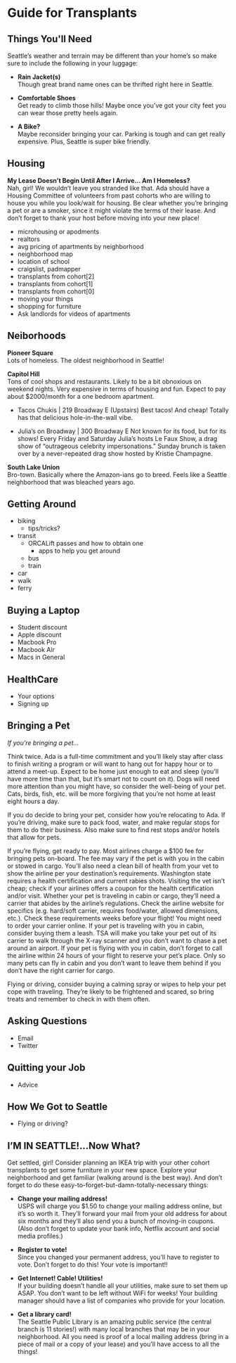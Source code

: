 Guide for Transplants
=====================


Things You'll Need
------------------
Seattle’s weather and terrain may be different than your home’s so make sure to include the following in your luggage:

- **Rain Jacket(s)**  
  Though great brand name ones can be thrifted right here in Seattle.

- **Comfortable Shoes**  
  Get ready to climb those hills! Maybe once you’ve got your city feet you can wear those pretty heels again.

- **A Bike?**  
  Maybe reconsider bringing your car. Parking is tough and can get really expensive. Plus, Seattle is super bike friendly.


Housing
-------
**My Lease Doesn’t Begin Until After I Arrive… Am I Homeless?**  
Nah, girl! We wouldn’t leave you stranded like that. Ada should have a Housing Committee of volunteers from past cohorts who are willing to house you while you look/wait for housing. Be clear whether you’re bringing a pet or are a smoker, since it might violate the terms of their lease. And don’t forget to thank your host before moving into your new place!

- microhousing or apodments
- realtors
- avg pricing of apartments by neighborhood
- neighborhood map
- location of school
- craigslist, padmapper
- transplants from cohort[2]
- transplants from cohort[1]
- transplants from cohort[0]
- moving your things
- shopping for furniture
- Ask landlords for videos of apartments


Neiborhoods
-----------
**Pioneer Square**  
Lots of homeless. The oldest neighborhood in Seattle!

**Capitol Hill**  
Tons of cool shops and restaurants. Likely to be a bit obnoxious on weekend nights. Very expensive in terms of housing and fun. Expect to pay about $2000/month for a one bedroom apartment.

  - Tacos Chukis | 219 Broadway E (Upstairs)
    Best tacos! And cheap! Totally has that delicious hole-in-the-wall vibe.


  - Julia’s on Broadway | 300 Broadway E
    Not known for its food, but for its shows! Every Friday and Saturday Julia’s hosts Le Faux Show, a drag show of “outrageous celebrity impersonations.” Sunday brunch is taken over by a never-repeated drag show hosted by Kristie Champagne.

**South Lake Union**  
Bro-town. Basically where the Amazon-ians go to breed. Feels like a Seattle neighborhood that was bleached years ago. 


Getting Around
--------------
- biking
  - tips/tricks?
- transit
  - ORCALift passes and how to obtain one
    - apps to help you get around
  - bus
  - train
- car
- walk
- ferry


Buying a Laptop
---------------
- Student discount
- Apple discount
- Macbook Pro
- Macbook Air
- Macs in General


HealthCare
----------
- Your options
- Signing up


Bringing a Pet
--------------
*If you’re bringing a pet...*

Think twice. Ada is a full-time commitment and you’ll likely stay after class to finish writing a program or will want to hang out for happy hour or to attend a meet-up. Expect to be home just enough to eat and sleep (you’ll have more time than that, but it’s smart not to count on it). Dogs will need more attention than you might have, so consider the well-being of your pet. Cats, birds, fish, etc. will be more forgiving that you’re not home at least eight hours a day.

If you do decide to bring your pet, consider how you’re relocating to Ada. If you’re driving, make sure to pack food, water, and make regular stops for them to do their business. Also make sure to find rest stops and/or hotels that allow for pets.

If you’re flying, get ready to pay. Most airlines charge a $100 fee for bringing pets on-board. The fee may vary if the pet is with you in the cabin or stowed in cargo. You’ll also need a clean bill of health from your vet to show the airline per your destination’s requirements. Washington state requires a health certification and current rabies shots. Visiting the vet isn’t cheap; check if your airlines offers a coupon for the health certification and/or visit. Whether your pet is traveling in cabin or cargo, they’ll need a carrier that abides by the airline’s regulations. Check the airline website for specifics (e.g. hard/soft carrier, requires food/water, allowed dimensions, etc.). Check these requirements weeks before your flight! You might need to order your carrier online. If your pet is traveling with you in cabin, consider buying them a leash. TSA will make you take your pet out of its carrier to walk through the X-ray scanner and you don’t want to chase a pet around an airport. If your pet is flying with you in cabin, don’t forget to call the airline within 24 hours of your flight to reserve your pet’s place. Only so many pets can fly in cabin and you don’t want to leave them behind if you don’t have the right carrier for cargo.

Flying or driving, consider buying a calming spray or wipes to help your pet cope with traveling. They’re likely to be frightened and scared, so bring treats and remember to check in with them often.


Asking Questions
----------------
- Email
- Twitter


Quitting your Job
-----------------
- Advice


How We Got to Seattle
---------------------
- Flying or driving?


I’M IN SEATTLE!...Now What?
---------------------------
Get settled, girl! Consider planning an IKEA trip with your other cohort transplants to get some furniture in your new space. Explore your neighborhood and get familiar (walking around is the best way). And don’t forget to do these easy-to-forget-but-damn-totally-necessary things:

  - **Change your mailing address!**  
    USPS will charge you $1.50 to change your mailing address online, but it’s so worth it. They’ll forward your mail from your old address for about six months and they’ll also send you a bunch of moving-in coupons. (Also don’t forget to update your bank info, Netflix account and social media profiles.)

  - **Register to vote!**  
    Since you changed your permanent address, you’ll have to register to vote. Don’t forget to do this! Your vote is important!! 

  - **Get Internet! Cable! Utilities!**  
    If your building doesn’t handle all your utilities, make sure to set them up ASAP. You don’t want to be left without WiFi for weeks! Your building manager should have a list of companies who provide for your location.

  - **Get a library card!**  
    The Seattle Public Library is an amazing public service (the central branch is 11 stories!) with many local branches that may be in your neighborhood. All you need is proof of a local mailing address (bring in a piece of mail or a copy of your lease) and you’ll have access to all the things!
